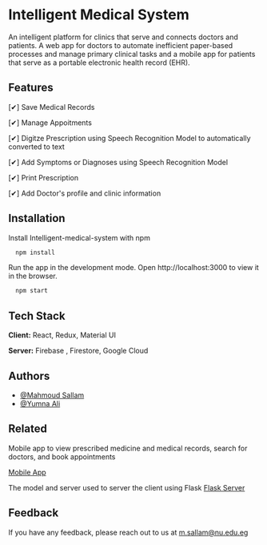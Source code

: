 
# Intelligent Medical System

An intelligent platform for clinics that serve and connects doctors and patients. A web app for doctors to automate
inefficient paper-based processes and manage primary clinical tasks and a mobile app for patients that serve as a
portable electronic health record (EHR).

## Features

[✔] Save Medical Records

[✔] Manage Appoitments

[✔] Digitze Prescription using Speech Recognition Model to automatically converted to text

[✔] Add Symptoms or Diagnoses using Speech Recognition Model

[✔] Print Prescription

[✔] Add Doctor's profile and clinic information



  
## Installation 

Install Intelligent-medical-system  with npm

```bash 
  npm install
```
Run the app in the development mode.
Open http://localhost:3000 to view it in the browser.
```bash 
  npm start
```
## Tech Stack

**Client:** React, Redux, Material UI

**Server:** Firebase , Firestore, Google Cloud

  
## Authors

- [@Mahmoud Sallam](https://github.com/MahmoudSallam1)
- [@Yumna Ali](https://github.com/Yuumna)

  
## Related

Mobile app to view prescribed medicine and
medical records, search for doctors, and book
appointments

[Mobile App](https://github.com/Eslam-Mohamed-Gharieb/Patient-Medical-App)

The model and server used to server the client using Flask
[Flask Server](https://github.com/MahmoudSallam1/chest-_cancer_detection_from_CT-SCAN)

  
## Feedback

If you have any feedback, please reach out to us at m.sallam@nu.edu.eg

  
